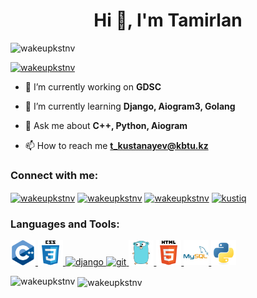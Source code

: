<h1 align="center">Hi 👋, I'm Tamirlan</h1>
<p align="left"> <img src="https://komarev.com/ghpvc/?username=wakeupkstnv&label=Profile%20views&color=0e75b6&style=flat" alt="wakeupkstnv" /> </p>

<p align="left"> <a href="https://github.com/ryo-ma/github-profile-trophy"><img src="https://github-profile-trophy.vercel.app/?username=wakeupkstnv" alt="wakeupkstnv" /></a> </p>

- 🔭 I’m currently working on **GDSC**

- 🌱 I’m currently learning **Django, Aiogram3, Golang**

- 💬 Ask me about **C++, Python, Aiogram**

- 📫 How to reach me **t_kustanayev@kbtu.kz**

<h3 align="left">Connect with me:</h3>
<p align="left">
<a href="https://twitter.com/wakeupkstnv" target="blank"><img align="center" src="https://raw.githubusercontent.com/rahuldkjain/github-profile-readme-generator/master/src/images/icons/Social/twitter.svg" alt="wakeupkstnv" height="30" width="40" /></a>
<a href="https://linkedin.com/in/wakeupkstnv" target="blank"><img align="center" src="https://raw.githubusercontent.com/rahuldkjain/github-profile-readme-generator/master/src/images/icons/Social/linked-in-alt.svg" alt="wakeupkstnv" height="30" width="40" /></a>
<a href="https://instagram.com/wakeupkstnv" target="blank"><img align="center" src="https://raw.githubusercontent.com/rahuldkjain/github-profile-readme-generator/master/src/images/icons/Social/instagram.svg" alt="wakeupkstnv" height="30" width="40" /></a>
<a href="https://codeforces.com/profile/kustiq" target="blank"><img align="center" src="https://raw.githubusercontent.com/rahuldkjain/github-profile-readme-generator/master/src/images/icons/Social/codeforces.svg" alt="kustiq" height="30" width="40" /></a>
</p>

<h3 align="left">Languages and Tools:</h3>
<p align="left"> <a href="https://www.w3schools.com/cpp/" target="_blank" rel="noreferrer"> <img src="https://raw.githubusercontent.com/devicons/devicon/master/icons/cplusplus/cplusplus-original.svg" alt="cplusplus" width="40" height="40"/> </a> <a href="https://www.w3schools.com/css/" target="_blank" rel="noreferrer"> <img src="https://raw.githubusercontent.com/devicons/devicon/master/icons/css3/css3-original-wordmark.svg" alt="css3" width="40" height="40"/> </a> <a href="https://www.djangoproject.com/" target="_blank" rel="noreferrer"> <img src="https://cdn.worldvectorlogo.com/logos/django.svg" alt="django" width="40" height="40"/> </a> <a href="https://git-scm.com/" target="_blank" rel="noreferrer"> <img src="https://www.vectorlogo.zone/logos/git-scm/git-scm-icon.svg" alt="git" width="40" height="40"/> </a> <a href="https://golang.org" target="_blank" rel="noreferrer"> <img src="https://raw.githubusercontent.com/devicons/devicon/master/icons/go/go-original.svg" alt="go" width="40" height="40"/> </a> <a href="https://www.w3.org/html/" target="_blank" rel="noreferrer"> <img src="https://raw.githubusercontent.com/devicons/devicon/master/icons/html5/html5-original-wordmark.svg" alt="html5" width="40" height="40"/> </a> <a href="https://www.mysql.com/" target="_blank" rel="noreferrer"> <img src="https://raw.githubusercontent.com/devicons/devicon/master/icons/mysql/mysql-original-wordmark.svg" alt="mysql" width="40" height="40"/> </a> <a href="https://www.python.org" target="_blank" rel="noreferrer"> <img src="https://raw.githubusercontent.com/devicons/devicon/master/icons/python/python-original.svg" alt="python" width="40" height="40"/> </a> </p>

<p><img align="left" src="https://github-readme-stats.vercel.app/api/top-langs?username=wakeupkstnv&show_icons=true&locale=en&layout=compact" alt="wakeupkstnv" /></p>

<p>&nbsp;<img align="center" src="https://github-readme-stats.vercel.app/api?username=wakeupkstnv&show_icons=true&locale=en" alt="wakeupkstnv" /></p>

